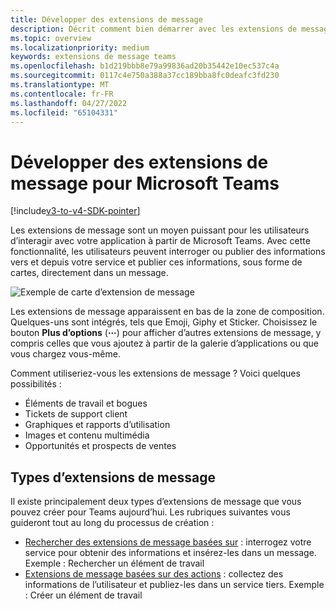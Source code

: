 ```yaml
---
title: Développer des extensions de message
description: Décrit comment bien démarrer avec les extensions de message dans Microsoft Teams
ms.topic: overview
ms.localizationpriority: medium
keywords: extensions de message teams
ms.openlocfilehash: b1d219bbb8e79a99836ad20b35442e10ec537c4a
ms.sourcegitcommit: 0117c4e750a388a37cc189bba8fc0deafc3fd230
ms.translationtype: MT
ms.contentlocale: fr-FR
ms.lasthandoff: 04/27/2022
ms.locfileid: "65104331"
---
```

# <a name="develop-message-extensions-for-microsoft-teams"></a>Développer des extensions de message pour Microsoft Teams

[!include[v3-to-v4-SDK-pointer](~/includes/v3-to-v4-pointer-me.md)]

Les extensions de message sont un moyen puissant pour les utilisateurs d’interagir avec votre application à partir de Microsoft Teams. Avec cette fonctionnalité, les utilisateurs peuvent interroger ou publier des informations vers et depuis votre service et publier ces informations, sous forme de cartes, directement dans un message.

![Exemple de carte d’extension de message](~/assets/images/compose-extensions/ceexample.png)

Les extensions de message apparaissent en bas de la zone de composition. Quelques-uns sont intégrés, tels que Emoji, Giphy et Sticker. Choisissez le bouton **Plus d’options** (**&#8943;**) pour afficher d’autres extensions de message, y compris celles que vous ajoutez à partir de la galerie d’applications ou que vous chargez vous-même.

Comment utiliseriez-vous les extensions de message ? Voici quelques possibilités :

* Éléments de travail et bogues
* Tickets de support client
* Graphiques et rapports d’utilisation
* Images et contenu multimédia
* Opportunités et prospects de ventes

## <a name="types-of-message-extensions"></a>Types d’extensions de message

Il existe principalement deux types d’extensions de message que vous pouvez créer pour Teams aujourd’hui. Les rubriques suivantes vous guideront tout au long du processus de création :

* [Rechercher des extensions de message basées sur](~/resources/messaging-extension-v3/search-extensions.md) : interrogez votre service pour obtenir des informations et insérez-les dans un message. Exemple : Rechercher un élément de travail
* [Extensions de message basées sur des actions](~/resources/messaging-extension-v3/create-extensions.md) : collectez des informations de l’utilisateur et publiez-les dans un service tiers. Exemple : Créer un élément de travail
